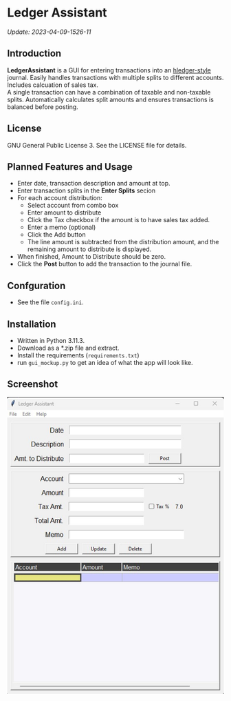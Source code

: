 # Ledger Assistant
*Update: 2023-04-09-1526-11*

## Introduction

**LedgerAssistant** is a GUI for entering transactions into an [hledger-style](https://hledger.org) journal.
Easily handles transactions with multiple splits to different accounts. Includes calcuation of sales tax.  
A single transaction can have a combination of taxable and non-taxable splits.
Automatically calculates split amounts and ensures transactions is balanced before posting.

## License
 GNU General Public License 3. See the LICENSE file for details.
                       
## Planned Features and Usage
- Enter date, transaction description and amount at top.
- Enter transaction splits in the **Enter Splits** secion
- For each account distribution:
    - Select account from combo box
    - Enter amount to distribute
    - Click the Tax checkbox if the amount is to have sales tax added.
    - Enter a memo (optional)
    - Click the Add button
    - The line amount is subtracted from the distribution amount, and the remaining amount to distribute is displayed.
- When finished, Amount to Distribute should be zero. 
- Click the **Post** button to add the transaction to the journal file.
 
## Confguration
- See the file `config.ini`.

## Installation
- Written in Python 3.11.3. 
- Download as a *.zip file and extract.
- Install the requirements (``requirements.txt``)
- run ``gui_mockup.py`` to get an idea of what the app will look like.
 
## Screenshot

![GUI mockup](interface_design/gui-mockup.jpg)

